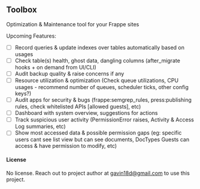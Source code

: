 ## Toolbox

Optimization & Maintenance tool for your Frappe sites

Upcoming Features:

 - [ ] Record queries & update indexes over tables automatically based on usages
 - [ ] Check table(s) health, ghost data, dangling columns (after_migrate hooks + on demand from UI/CLI)
 - [ ] Audit backup quality & raise concerns if any
 - [ ] Resource utilization & optimization (Check queue utilizations, CPU usages - recommend number of queues, scheduler ticks, other config keys?)
 - [ ] Audit apps for security & bugs (frappe:semgrep_rules, press:publishing rules, check whitelisted APIs [allowed guests], etc)
 - [ ] Dashboard with system overview, suggestions for actions
 - [ ] Track suspicious user activity (PermissionError raises, Activity & Access Log summaries, etc)
 - [ ] Show most accessed data & possible permission gaps (eg: specific users cant see list view but can see documents, DocTypes Guests can access & have permission to modify, etc)

#### License

No license. Reach out to project author at gavin18d@gmail.com to use this project.

